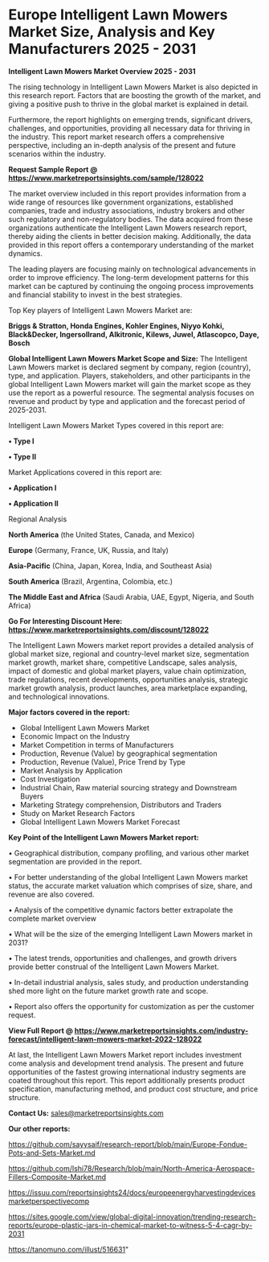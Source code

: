 # Europe Intelligent Lawn Mowers Market Size, Analysis and Key Manufacturers 2025 - 2031

<Strong> Intelligent Lawn Mowers Market Overview 2025 - 2031</strong>

The rising technology in Intelligent Lawn Mowers Market is also depicted in this research report. Factors that are boosting the growth of the market, and giving a positive push to thrive in the global market is explained in detail.

Furthermore, the report highlights on emerging trends, significant drivers, challenges, and opportunities, providing all necessary data for thriving in the industry. This report market research offers a comprehensive perspective, including an in-depth analysis of the present and future scenarios within the industry.

<strong>Request Sample Report @ <a href=https://www.marketreportsinsights.com/sample/128022>https://www.marketreportsinsights.com/sample/128022</a></strong>

The market overview included in this report provides information from a wide range of resources like government organizations, established companies, trade and industry associations, industry brokers and other such regulatory and non-regulatory bodies. The data acquired from these organizations authenticate the Intelligent Lawn Mowers research report, thereby aiding the clients in better decision making. Additionally, the data provided in this report offers a contemporary understanding of the market dynamics.

The leading players are focusing mainly on technological advancements in order to improve efficiency. The long-term development patterns for this market can be captured by continuing the ongoing process improvements and financial stability to invest in the best strategies.

Top Key players of Intelligent Lawn Mowers Market are:

<strong>Briggs & Stratton, Honda Engines, Kohler Engines, Niyyo Kohki, Black&Decker, Ingersollrand, Alkitronic, Kilews, Juwel, Atlascopco, Daye, Bosch</strong>

<strong><b>Global Intelligent Lawn Mowers Market Scope and Size:</b></strong>
The Intelligent Lawn Mowers market is declared segment by company, region (country), type, and application. Players, stakeholders, and other participants in the global Intelligent Lawn Mowers market will gain the market scope as they use the report as a powerful resource. The segmental analysis focuses on revenue and product by type and application and the forecast period of 2025-2031.

Intelligent Lawn Mowers Market Types covered in this report are:

<strong>• Type I

• Type II</strong>

Market Applications covered in this report are:

<strong>• Application I

• Application II</strong> 

Regional Analysis

<strong>North America</strong> (the United States, Canada, and Mexico)

<strong>Europe</strong> (Germany, France, UK, Russia, and Italy)

<strong>Asia-Pacific</strong> (China, Japan, Korea, India, and Southeast Asia)

<strong>South America</strong> (Brazil, Argentina, Colombia, etc.)

<strong>The Middle East and Africa</strong> (Saudi Arabia, UAE, Egypt, Nigeria, and South Africa)

<strong>Go For Interesting Discount Here: <a href=https://www.marketreportsinsights.com/discount/128022>https://www.marketreportsinsights.com/discount/128022</a></strong>

The Intelligent Lawn Mowers market report provides a detailed analysis of global market size, regional and country-level market size, segmentation market growth, market share, competitive Landscape, sales analysis, impact of domestic and global market players, value chain optimization, trade regulations, recent developments, opportunities analysis, strategic market growth analysis, product launches, area marketplace expanding, and technological innovations.

<strong><b>Major factors covered in the report:</b></strong>
<ul>
  <li>Global Intelligent Lawn Mowers Market </li>
  <li>Economic Impact on the Industry</li>
  <li>Market Competition in terms of Manufacturers</li>
  <li>Production, Revenue (Value) by geographical segmentation</li>
  <li>Production, Revenue (Value), Price Trend by Type</li>
  <li>Market Analysis by Application</li>
  <li>Cost Investigation</li>
  <li>Industrial Chain, Raw material sourcing strategy and Downstream Buyers</li>
  <li>Marketing Strategy comprehension, Distributors and Traders</li>
  <li>Study on Market Research Factors</li>
  <li>Global Intelligent Lawn Mowers Market Forecast</li>
</ul>

<strong><b>Key Point of the Intelligent Lawn Mowers Market report:</b></strong>

• Geographical distribution, company profiling, and various other market segmentation are provided in the report.

• For better understanding of the global Intelligent Lawn Mowers market status, the accurate market valuation which comprises of size, share, and revenue are also covered.

• Analysis of the competitive dynamic factors better extrapolate the complete market overview

• What will be the size of the emerging Intelligent Lawn Mowers market in 2031?

• The latest trends, opportunities and challenges, and growth drivers provide better construal of the Intelligent Lawn Mowers Market.

• In-detail industrial analysis, sales study, and production understanding shed more light on the future market growth rate and scope.

• Report also offers the opportunity for customization as per the customer request.

<strong><b>View Full Report @ <a href=https://www.marketreportsinsights.com/industry-forecast/intelligent-lawn-mowers-market-2022-128022>https://www.marketreportsinsights.com/industry-forecast/intelligent-lawn-mowers-market-2022-128022</a></b></strong>


At last, the Intelligent Lawn Mowers Market report includes investment come analysis and development trend analysis. The present and future opportunities of the fastest growing international industry segments are coated throughout this report. This report additionally presents product specification, manufacturing method, and product cost structure, and price structure.

<strong>Contact Us:</strong>
sales@marketreportsinsights.com

<strong>Our other reports:</strong>

<a href=https://github.com/sayysaif/research-report/blob/main/Europe-Fondue-Pots-and-Sets-Market.md>https://github.com/sayysaif/research-report/blob/main/Europe-Fondue-Pots-and-Sets-Market.md</a>

<a href=https://github.com/Ishi78/Research/blob/main/North-America-Aerospace-Fillers-Composite-Market.md>https://github.com/Ishi78/Research/blob/main/North-America-Aerospace-Fillers-Composite-Market.md</a>

<a href=https://issuu.com/reportsinsights24/docs/europeenergyharvestingdevicesmarketperspectivecomp>https://issuu.com/reportsinsights24/docs/europeenergyharvestingdevicesmarketperspectivecomp</a>

<a href=https://sites.google.com/view/global-digital-innovation/trending-research-reports/europe-plastic-jars-in-chemical-market-to-witness-5-4-cagr-by-2031>https://sites.google.com/view/global-digital-innovation/trending-research-reports/europe-plastic-jars-in-chemical-market-to-witness-5-4-cagr-by-2031</a>

<a href=https://tanomuno.com/illust/516631>https://tanomuno.com/illust/516631</a>"
